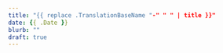 ```yaml
---
title: "{{ replace .TranslationBaseName "-" " " | title }}"
date: {{ .Date }}
blurb: ""
draft: true
---
```


